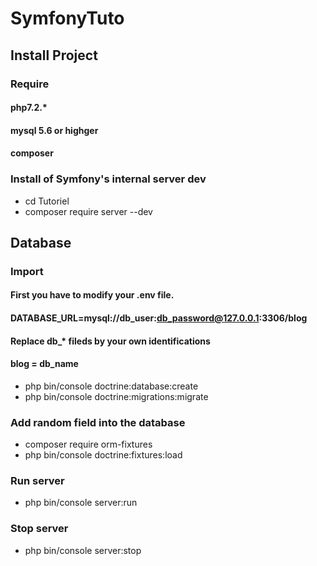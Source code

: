 # SymfonyTuto

## Install Project
### Require

#### php7.2.*
#### mysql 5.6 or highger
#### composer

### Install of Symfony's internal server dev

- cd Tutoriel
- composer require server --dev

## Database
### Import

#### First you have to modify your .env file.
#### DATABASE_URL=mysql://db_user:db_password@127.0.0.1:3306/blog
#### Replace db_* fileds by your own identifications
#### blog = db_name

- php bin/console doctrine:database:create
- php bin/console doctrine:migrations:migrate

### Add random field into the database

- composer require orm-fixtures
- php bin/console doctrine:fixtures:load

### Run server

- php bin/console server:run

### Stop server

- php bin/console server:stop
